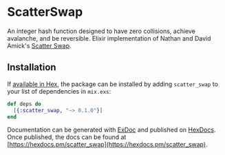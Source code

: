 # ScatterSwap

An integer hash function designed to have zero collisions, achieve avalanche, and be reversible. Elixir implementation of Nathan and David Amick's [Scatter Swap](https://github.com/namick/scatter_swap).

## Installation

If [available in Hex](https://hex.pm/docs/publish), the package can be installed
by adding `scatter_swap` to your list of dependencies in `mix.exs`:

```elixir
def deps do
  [{:scatter_swap, "~> 0.1.0"}]
end
```

Documentation can be generated with [ExDoc](https://github.com/elixir-lang/ex_doc)
and published on [HexDocs](https://hexdocs.pm). Once published, the docs can
be found at [https://hexdocs.pm/scatter_swap](https://hexdocs.pm/scatter_swap).

